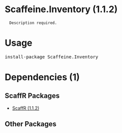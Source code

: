 ﻿Scaffeine.Inventory (1.1.2)
======

      Description required.
    
Usage
======
<pre>install-package Scaffeine.Inventory</pre>
Dependencies (1)
=====

ScaffR Packages
------
* [ScaffR (1.1.2)](https://github.com/wcpro/ScaffR/tree/master/src/ScaffR)

Other Packages
------
